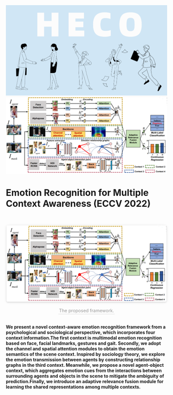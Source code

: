 
![图片](images/heco.png)
![sdsfsdf](images/model.png)

# Emotion Recognition for Multiple Context Awareness (ECCV 2022)
<br>
<div align=center>


<img style="width: 500px; border-radius: 0.3125em;
box-shadow: 0 2px 4px 0 rgba(34,36,38,.12),0 2px 10px 0 rgba(34,36,38,.08);" 
src="images/model.png">
<div style="color:orange; border-bottom: 1px solid #d9d9d9;
display: inline-block; color: #999; padding: 2px;">The proposed framework.</div>

</div>
<br>

**We present a novel context-aware emotion recognition framework from a psychological and sociological perspective, which incorporates four context information.The first context is multimodal emotion recognition based on face, facial landmarks, gestures and gait. Secondly, we adopt the channel and spatial attention modules to obtain the emotion semantics of the scene context. Inspired by sociology theory, we explore the  emotion transmission between agents by constructing relationship graphs in the third context. Meanwhile, we propose a novel agent-object context, which aggregates emotion cues from the interactions between surrounding agents and objects in the scene to mitigate the ambiguity of prediction.Finally, we introduce an adaptive relevance fusion module for learning the shared representations among multiple contexts.**
